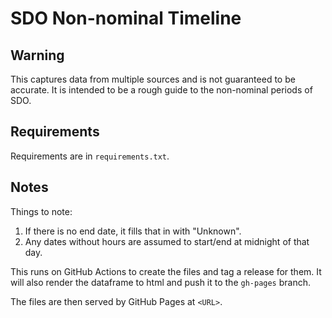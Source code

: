 # SDO Non-nominal Timeline #

## Warning ##

This captures data from multiple sources and is not guaranteed to be accurate.
It is intended to be a rough guide to the non-nominal periods of SDO.

## Requirements ##

Requirements are in `requirements.txt`.

## Notes ##

Things to note:

1. If there is no end date, it fills that in with "Unknown".
2. Any dates without hours are assumed to start/end at midnight of that day.

This runs on GitHub Actions to create the files and tag a release for them.
It will also render the dataframe to html and push it to the `gh-pages` branch.

The files are then served by GitHub Pages at `<URL>`.
